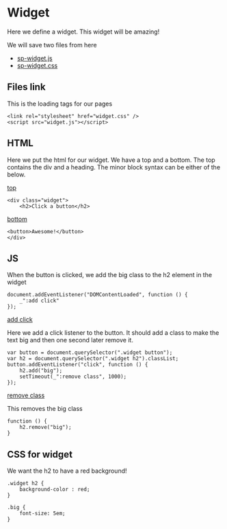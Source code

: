# Widget

Here we define a widget. This widget will be amazing!

We will save two files from here 

* [sp-widget.js](#js "save:")
* [sp-widget.css](#css-for-widget "save:")

## Files link

This is the loading tags for our pages

    <link rel="stylesheet" href="widget.css" />
    <script src="widget.js"></script>

## HTML

Here we put the html for our widget. We have a top and a bottom. The top
contains the div and a heading.  The minor block syntax can be either of the
below. 

[top]()

    <div class="widget">
        <h2>Click a button</h2>

[bottom](# ":")

    <button>Awesome!</button>
    </div>

## JS

When the button is clicked, we add the big class to the h2 element in the
widget 

    document.addEventListener("DOMContentLoaded", function () {
        _":add click"
    });
   
[add click]()

Here we add a click listener to the button. It should add a class to make the
text big and then one second later remove it.

    var button = document.querySelector(".widget button");
    var h2 = document.querySelector(".widget h2").classList;
    button.addEventListener("click", function () {
        h2.add("big");
        setTimeout(_":remove class", 1000);
    });

[remove class]()

This removes the big class

    function () {
        h2.remove("big");
    }

## CSS for widget

We want the h2 to have a red background!

    .widget h2 {
        background-color : red;
    }

    .big {
        font-size: 5em;
    }


